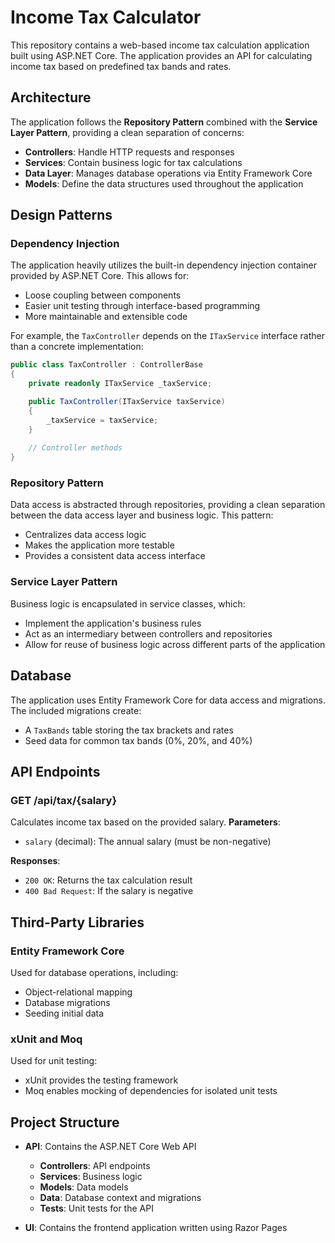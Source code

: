# Income Tax Calculator
This repository contains a web-based income tax calculation application built using ASP.NET Core. The application provides an API for calculating income tax based on predefined tax bands and rates.
## Architecture
The application follows the **Repository Pattern** combined with the **Service Layer Pattern**, providing a clean separation of concerns:
- **Controllers**: Handle HTTP requests and responses
- **Services**: Contain business logic for tax calculations
- **Data Layer**: Manages database operations via Entity Framework Core
- **Models**: Define the data structures used throughout the application

## Design Patterns
### Dependency Injection
The application heavily utilizes the built-in dependency injection container provided by ASP.NET Core. This allows for:
- Loose coupling between components
- Easier unit testing through interface-based programming
- More maintainable and extensible code

For example, the `TaxController` depends on the `ITaxService` interface rather than a concrete implementation:
``` csharp
public class TaxController : ControllerBase
{
    private readonly ITaxService _taxService;

    public TaxController(ITaxService taxService)
    {
        _taxService = taxService;
    }
    
    // Controller methods
}
```
### Repository Pattern
Data access is abstracted through repositories, providing a clean separation between the data access layer and business logic. This pattern:
- Centralizes data access logic
- Makes the application more testable
- Provides a consistent data access interface

### Service Layer Pattern
Business logic is encapsulated in service classes, which:
- Implement the application's business rules
- Act as an intermediary between controllers and repositories
- Allow for reuse of business logic across different parts of the application

## Database
The application uses Entity Framework Core for data access and migrations. The included migrations create:
- A `TaxBands` table storing the tax brackets and rates
- Seed data for common tax bands (0%, 20%, and 40%)

## API Endpoints
### GET /api/tax/{salary}
Calculates income tax based on the provided salary.
**Parameters**:
- `salary` (decimal): The annual salary (must be non-negative)

**Responses**:
- `200 OK`: Returns the tax calculation result
- `400 Bad Request`: If the salary is negative

## Third-Party Libraries
### Entity Framework Core
Used for database operations, including:
- Object-relational mapping
- Database migrations
- Seeding initial data

### xUnit and Moq
Used for unit testing:
- xUnit provides the testing framework
- Moq enables mocking of dependencies for isolated unit tests

## Project Structure
- **API**: Contains the ASP.NET Core Web API
    - **Controllers**: API endpoints
    - **Services**: Business logic
    - **Models**: Data models
    - **Data**: Database context and migrations
    - **Tests**: Unit tests for the API

- **UI**: Contains the frontend application written using Razor Pages